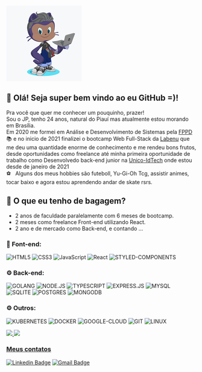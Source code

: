 <img width="auto" src="./JP-github200x200.png">

## 👋 Olá! Seja super bem vindo ao eu GitHub =)!
Pra você que quer me conhecer um pouquinho, prazer! <br/>
Sou o JP, tenho 24 anos, natural do Piauí mas atualmente estou morando em Brasília.<br/>
Em 2020 me formei em Análise e Desenvolvimento de Sistemas pela [FPPD](http://www.fapi-pi.edu.br/):books: e no inicio de 2021 finalizei o bootcamp Web Full-Stack da [Labenu](https://www.labenu.com.br/curso) que me deu uma quantidade enorme de conhecimento e me rendeu bons frutos, desde oportunidades como freelance até minha primeira oportunidade de trabalho como Desenvolvedo back-end junior na [Unico-IdTech](https://unico.io) onde estou desde de janeiro de 2021<br/>
:soccer: &nbsp; Alguns dos meus hobbies são futeboll, Yu-Gi-Oh Tcg, assistir animes, tocar baixo e agora estou aprendendo andar de skate rsrs.<br/>

## :rocket: O que eu tenho de bagagem?
- 2 anos de faculdade paralelamente com 6 meses de bootcamp.
- 2 meses como freelance Front-end utilizando React.
- 2 ano e de mercado como Back-end, e contando ...

<!--LINK DOS BADGES:  https://github.com/iuricode/README-template/blob/main/badges/badges.md-->
### :art: Font-end:
![HTML5](https://img.shields.io/badge/HTML5-E34F26?style=for-the-badge&logo=html5&logoColor=white)
![CSS3](https://img.shields.io/badge/CSS-239120?&style=for-the-badge&logo=css3&logoColor=white)
![JavaScript](https://img.shields.io/badge/JavaScript-F7DF1E?style=for-the-badge&logo=javascript&logoColor=black)
![React](https://img.shields.io/badge/React-20232A?style=for-the-badge&logo=react&logoColor=61DAFB)
![STYLED-COMPONENTS](https://img.shields.io/badge/styled--components-DB7093?style=for-the-badge&logo=styled-components&logoColor=white)

### :gear: Back-end:
![GOLANG](https://img.shields.io/badge/Go-00ADD8?style=for-the-badge&logo=go&logoColor=white)
![NODE.JS](https://img.shields.io/badge/Node.js-43853D?style=for-the-badge&logo=node.js&logoColor=white)
![TYPESCRIPT](https://img.shields.io/badge/TypeScript-007ACC?style=for-the-badge&logo=typescript&logoColor=white)
![EXPRESS.JS](https://img.shields.io/badge/Express.js-404D59?style=for-the-badge)
![MYSQL](https://img.shields.io/badge/MySQL-00000F?style=for-the-badge&logo=mysql&logoColor=white)
![SQLITE](https://img.shields.io/badge/SQLite-07405E?style=for-the-badge&logo=sqlite&logoColor=white)
![POSTGRES](https://img.shields.io/badge/PostgreSQL-316192?style=for-the-badge&logo=postgresql&logoColor=white)
![MONGODB](https://img.shields.io/badge/MongoDB-4EA94B?style=for-the-badge&logo=mongodb&logoColor=white)

### :gear: Outros:
![KUBERNETES](https://img.shields.io/badge/Kubernetes-326DE6?style=for-the-badge&logo=kubernetes&logoColor=white)
![DOCKER](https://img.shields.io/badge/Docker-2496ED?style=for-the-badge&logo=docker&logoColor=white)
![GOOGLE-CLOUD](https://img.shields.io/badge/Google_Cloud-4285F4?style=for-the-badge&logo=google-cloud&logoColor=white)
![GIT](https://img.shields.io/badge/Git-E34F26?style=for-the-badge&logo=git&logoColor=white)
![LINUX](https://img.shields.io/badge/Linux-E34F26?style=for-the-badge&logo=linux&logoColor=black)

 <div>
  <a href="https://github.com/JPauloMoura">
  <img height="180em" src="https://github-readme-stats.vercel.app/api?username=JPauloMoura&show_icons=true&theme=dracula&include_all_commits=true&count_private=true"/>
  <img height="180em" src="https://github-readme-stats.vercel.app/api/top-langs/?username=JPauloMoura&layout=compact&langs_count=7&theme=dracula"/>
</div>

### Meus contatos
[![Linkedin Badge](https://img.shields.io/badge/-LinkedIn-blue?style=flat-square&logo=Linkedin&logoColor=white&link=https://www.linkedin.com/in/jpaulomouradev/)](https://www.linkedin.com/in/jpaulomouradev/)
[![Gmail Badge](https://img.shields.io/badge/-Gmail-c14438?style=flat-square&logo=Gmail&logoColor=white&link=mailto:joaopaulo.034a@gmail.com)](mailto:joaopaulo.034a@gmail.com)
